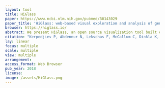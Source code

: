 ```yaml
---
layout: tool
title: HiGlass
paper: https://www.ncbi.nlm.nih.gov/pubmed/30143029
paper_title: 'HiGlass: web-based visual exploration and analysis of genome interaction maps'
browser: https://higlass.io/
abstract: We present HiGlass, an open source visualization tool built on web technologies that provides a rich interface for rapid, multiplex, and multiscale navigation of 2D genomic maps alongside 1D genomic tracks, allowing users to combine various data types, synchronize multiple visualization modalities, and share fully customizable views with others. We demonstrate its utility in exploring different experimental conditions, comparing the results of analyses, and creating interactive snapshots to share with collaborators and the broader public. HiGlass is accessible online at http://higlass.io and is also available as a containerized application that can be run on any platform.
citation: "Kerpedjiev P, Abdennur N, Lekschas F, McCallum C, Dinkla K, Strobelt H, et al. HiGlass: web-based visual exploration and analysis of genome interaction maps. Genome Biol. biorxiv.org; 2018;19: 125."
lay: linear
focus: multiple
scale: multiple
view: multiple
arrangement:
access_format: Web Browser
pub_year: 2018
license:
image: /assets/HiGlass.png
---
```

